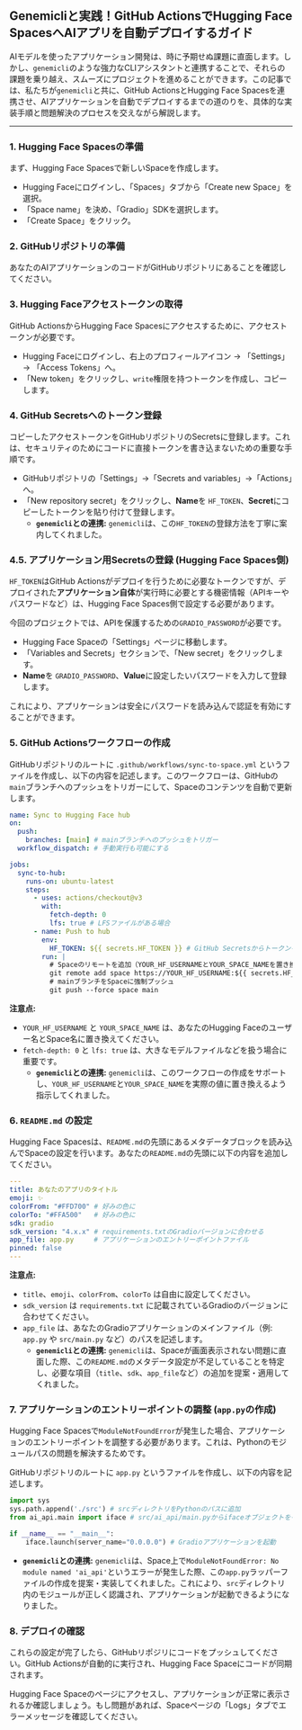 ## Genemicliと実践！GitHub ActionsでHugging Face SpacesへAIアプリを自動デプロイするガイド

AIモデルを使ったアプリケーション開発は、時に予期せぬ課題に直面します。しかし、`genemicli`のような強力なCLIアシスタントと連携することで、それらの課題を乗り越え、スムーズにプロジェクトを進めることができます。この記事では、私たちが`genemicli`と共に、GitHub ActionsとHugging Face Spacesを連携させ、AIアプリケーションを自動でデプロイするまでの道のりを、具体的な実装手順と問題解決のプロセスを交えながら解説します。

---

### 1. Hugging Face Spacesの準備

まず、Hugging Face Spacesで新しいSpaceを作成します。

*   Hugging Faceにログインし、「Spaces」タブから「Create new Space」を選択。
*   「Space name」を決め、「Gradio」SDKを選択します。
*   「Create Space」をクリック。

### 2. GitHubリポジトリの準備

あなたのAIアプリケーションのコードがGitHubリポジトリにあることを確認してください。

### 3. Hugging Faceアクセストークンの取得

GitHub ActionsからHugging Face Spacesにアクセスするために、アクセストークンが必要です。

*   Hugging Faceにログインし、右上のプロフィールアイコン → 「Settings」 → 「Access Tokens」へ。
*   「New token」をクリックし、`write`権限を持つトークンを作成し、コピーします。

### 4. GitHub Secretsへのトークン登録

コピーしたアクセストークンをGitHubリポジトリのSecretsに登録します。これは、セキュリティのためにコードに直接トークンを書き込まないための重要な手順です。

*   GitHubリポジトリの「Settings」→「Secrets and variables」→「Actions」へ。
*   「New repository secret」をクリックし、**Name**を `HF_TOKEN`、**Secret**にコピーしたトークンを貼り付けて登録します。
    *   **`genemicli`との連携:** `genemicli`は、この`HF_TOKEN`の登録方法を丁寧に案内してくれました。

### 4.5. アプリケーション用Secretsの登録 (Hugging Face Spaces側)

`HF_TOKEN`はGitHub Actionsがデプロイを行うために必要なトークンですが、デプロイされた**アプリケーション自体**が実行時に必要とする機密情報（APIキーやパスワードなど）は、Hugging Face Spaces側で設定する必要があります。

今回のプロジェクトでは、APIを保護するための`GRADIO_PASSWORD`が必要です。

*   Hugging Face Spaceの「Settings」ページに移動します。
*   「Variables and Secrets」セクションで、「New secret」をクリックします。
*   **Name**を `GRADIO_PASSWORD`、**Value**に設定したいパスワードを入力して登録します。

これにより、アプリケーションは安全にパスワードを読み込んで認証を有効にすることができます。

### 5. GitHub Actionsワークフローの作成

GitHubリポジトリのルートに `.github/workflows/sync-to-space.yml` というファイルを作成し、以下の内容を記述します。このワークフローは、GitHubの`main`ブランチへのプッシュをトリガーにして、Spaceのコンテンツを自動で更新します。

```yaml
name: Sync to Hugging Face hub
on:
  push:
    branches: [main] # mainブランチへのプッシュをトリガー
  workflow_dispatch: # 手動実行も可能にする

jobs:
  sync-to-hub:
    runs-on: ubuntu-latest
    steps:
      - uses: actions/checkout@v3
        with:
          fetch-depth: 0
          lfs: true # LFSファイルがある場合
      - name: Push to hub
        env:
          HF_TOKEN: ${{ secrets.HF_TOKEN }} # GitHub Secretsからトークンを取得
        run: |
          # Spaceのリモートを追加（YOUR_HF_USERNAMEとYOUR_SPACE_NAMEを置き換える）
          git remote add space https://YOUR_HF_USERNAME:${{ secrets.HF_TOKEN }}@huggingface.co/spaces/YOUR_HF_USERNAME/YOUR_SPACE_NAME
          # mainブランチをSpaceに強制プッシュ
          git push --force space main
```

**注意点:**

*   `YOUR_HF_USERNAME` と `YOUR_SPACE_NAME` は、あなたのHugging Faceのユーザー名とSpace名に置き換えてください。
*   `fetch-depth: 0` と `lfs: true` は、大きなモデルファイルなどを扱う場合に重要です。
    *   **`genemicli`との連携:** `genemicli`は、このワークフローの作成をサポートし、`YOUR_HF_USERNAME`と`YOUR_SPACE_NAME`を実際の値に置き換えるよう指示してくれました。

### 6. `README.md` の設定

Hugging Face Spacesは、`README.md`の先頭にあるメタデータブロックを読み込んでSpaceの設定を行います。あなたの`README.md`の先頭に以下の内容を追加してください。

```yaml
---
title: あなたのアプリのタイトル
emoji: ✨
colorFrom: "#FFD700" # 好みの色に
colorTo: "#FFA500"   # 好みの色に
sdk: gradio
sdk_version: "4.x.x" # requirements.txtのGradioバージョンに合わせる
app_file: app.py     # アプリケーションのエントリーポイントファイル
pinned: false
---
```

**注意点:**

*   `title`、`emoji`、`colorFrom`、`colorTo` は自由に設定してください。
*   `sdk_version` は `requirements.txt` に記載されているGradioのバージョンに合わせてください。
*   `app_file` は、あなたのGradioアプリケーションのメインファイル（例: `app.py` や `src/main.py` など）のパスを記述します。
    *   **`genemicli`との連携:** `genemicli`は、Spaceが画面表示されない問題に直面した際、この`README.md`のメタデータ設定が不足していることを特定し、必要な項目（`title`、`sdk`、`app_file`など）の追加を提案・適用してくれました。

### 7. アプリケーションのエントリーポイントの調整 (`app.py`の作成)

Hugging Face Spacesで`ModuleNotFoundError`が発生した場合、アプリケーションのエントリーポイントを調整する必要があります。これは、Pythonのモジュールパスの問題を解決するためです。

GitHubリポジトリのルートに `app.py` というファイルを作成し、以下の内容を記述します。

```python
import sys
sys.path.append('./src') # srcディレクトリをPythonのパスに追加
from ai_api.main import iface # src/ai_api/main.pyからifaceオブジェクトをインポート

if __name__ == "__main__":
    iface.launch(server_name="0.0.0.0") # Gradioアプリケーションを起動
```

*   **`genemicli`との連携:** `genemicli`は、Space上で`ModuleNotFoundError: No module named 'ai_api'`というエラーが発生した際、この`app.py`ラッパーファイルの作成を提案・実装してくれました。これにより、`src`ディレクトリ内のモジュールが正しく認識され、アプリケーションが起動できるようになりました。

### 8. デプロイの確認

これらの設定が完了したら、GitHubリポジリにコードをプッシュしてください。GitHub Actionsが自動的に実行され、Hugging Face Spaceにコードが同期されます。

Hugging Face Spaceのページにアクセスし、アプリケーションが正常に表示されるか確認しましょう。もし問題があれば、Spaceページの「Logs」タブでエラーメッセージを確認してください。
